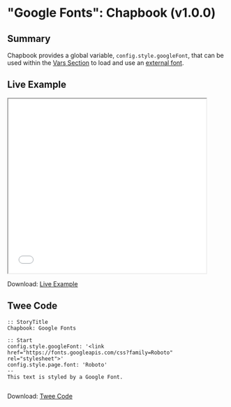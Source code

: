# "Google Fonts": Chapbook (v1.0.0)

## Summary

Chapbook provides a global variable, `config.style.googleFont`, that can be used within the [Vars Section](https://klembot.github.io/chapbook/guide/state/the-vars-section.html) to load and use an [external font](https://klembot.github.io/chapbook/guide/customization/external-web-fonts.html).

## Live Example

<section>
<iframe src="chapbook_googlefonts_example.html" height=400 width=90%></iframe>

Download: <a href="chapbook_googlefonts_example.html" target="_blank">Live Example</a>
</section>

## Twee Code

```
:: StoryTitle
Chapbook: Google Fonts

:: Start
config.style.googleFont: '<link href="https://fonts.googleapis.com/css?family=Roboto" rel="stylesheet">'
config.style.page.font: 'Roboto'
--
This text is styled by a Google Font.


```
Download: <a href="chapbook_googlefonts_twee.txt" target="_blank">Twee Code</a>
